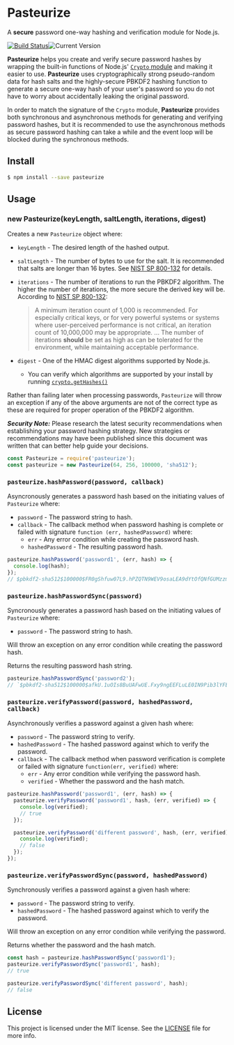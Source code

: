 # Pasteurize

A **secure** password one-way hashing and verification module for Node.js.

[![Build Status](https://travis-ci.org/zefferus/pasteurize.svg?branch=master)](https://travis-ci.org/zefferus/pasteurize)![Current Version](https://img.shields.io/npm/v/pasteurize.svg)

**Pasteurize** helps you create and verify secure password hashes by wrapping the built-in functions of Node.js' [`Crypto` module](https://nodejs.org/dist/latest/docs/api/crypto.html) and making it easier to use. **Pasteurize** uses cryptographically strong pseudo-random data for hash salts and the highly-secure PBKDF2 hashing function to generate a secure one-way hash of your user's password so you do not have to worry about accidentally leaking the original password.

In order to match the signature of the `Crypto` module, **Pasteurize** provides both synchronous and asynchronous methods for generating and verifying password hashes, but it is recommended to use the asynchronous methods as secure password hashing can take a while and the event loop will be blocked during the synchronous methods.


## Install

```bash
$ npm install --save pasteurize
```


## Usage

### new Pasteurize(keyLength, saltLength, iterations, digest)

Creates a new `Pasteurize` object where:

- `keyLength` - The desired length of the hashed output.

- `saltLength` - The number of bytes to use for the salt. It is recommended that salts are longer than 16 bytes. See [NIST SP 800-132](http://csrc.nist.gov/publications/nistpubs/800-132/nist-sp800-132.pdf) for details.

- `iterations` - The number of iterations to run the PBKDF2 algorithm. The higher the number of iterations, the more secure the derived key will be. According to [NIST SP 800-132](http://csrc.nist.gov/publications/nistpubs/800-132/nist-sp800-132.pdf):

    >    A minimum iteration count of 1,000 is recommended. For especially critical keys, or for very powerful systems or systems where user-perceived performance is not critical, an iteration count of 10,000,000 may be appropriate. ... The number of iterations **should** be set as
    high as can be tolerated for the environment, while maintaining acceptable performance.

- `digest` - One of the HMAC digest algorithms supported by Node.js.
    - You can verify which algorithms are supported by your install by running [`crypto.getHashes()`](https://nodejs.org/dist/latest/docs/api/crypto.html#crypto_crypto_gethashes)

Rather than failing later when processing passwords, `Pasteurize` will throw an exception if any of the above arguments are not of the correct type as these are required for proper operation of the PBKDF2 algorithm.

***Security Note:*** Please research the latest security recommendations when establishing your password hashing strategy. New strategies or recommendations may have been published since this document was written that can better help guide your decisions.

```javascript
const Pasteurize = require('pasteurize');
const pasteurize = new Pasteurize(64, 256, 100000, 'sha512');
```


### `pasteurize.hashPassword(password, callback)`

Asyncronously generates a password hash based on the initiating values of `Pasteurize` where:

- `password` - The password string to hash.
- `callback` - The callback method when password hashing is complete or failed with signature `function (err, hashedPassword)` where:
    - `err` - Any error condition while creating the password hash.
    - `hashedPassword` - The resulting password hash.

```javascript
pasteurize.hashPassword('password1', (err, hash) => {
  console.log(hash);
});
// $pbkdf2-sha512$100000$FR0gShfuw07L9.hPZQTN9WEV9osaLEA9dYtOfQNfGUMzzmeAtRqNuu4VNFrya2QlmjT.vChg2FmWLvVYXKnSw1AubMKzRLKYjc3SSxbNClOTTUeIA2WBHG7/QroTCLiKPtUiNZqn9VtwrALkecY0x2wU4mjPqhknbachX752r2/Schh4MPUroSnPZ6ywnkrpNAPgzHT65AMLzjRWKedLfwcQeZ0RClzQjcNsz6BiLNQtz.Hh2IOis7MDWYtgLp1Z347Ru1F9r9nDRcbMadl0.vHCcora3lKVrJvgiv4rWu8pOVtTGq/FECrbsZ12dHW8OeYPwXzKhPxNAf//Gh.oJw$MjNRGhgw7LIoRZYvcdAcUUT22HdMGrg1NHNW7NMQ8HqFVL2vcQCKo0tnEfgBLzAqAiKTBCoAQ4cCUIBnvArGPw
```


### `pasteurize.hashPasswordSync(password)`

Syncronously generates a password hash based on the initiating values of `Pasteurize` where:

- `password` - The password string to hash.

Will throw an exception on any error condition while creating the password hash.

Returns the resulting password hash string.

```javascript
pasteurize.hashPasswordSync('password2');
// `$pbkdf2-sha512$100000$afkU.1uOIs8BuUAFwUE.Fxy9ngEEFLuLE0IN9Pib3lYFEF8TXbgNmUXaaa2DoBYv26BPb6ohObmhiTDAJYiWun5S7ab1jogoN7vvbci1ej.4gw2Dk6746urqx/0Qah5Qafq/t9TRRgMDo7evyuf7pgCIy0I37Q6kX/W9aFWCqW3BP3Z6l.ukuUqBT8YA8eYyUw0Q0DfSBffZ/e2LpeP6xb8IfE2kAHoQHrvmkKNgG3hcH8RS8IXWiQDMaJHIica9zjTWXqEPdagoCj9x/oxkf58jFCYTidmLrwHDSLHPLDWVzcSi05Bu0SWym8Z.T6Wc5ba4hJejhd3JUdgBT./24w$RdmY5JLozECwEeY15/CpbpG6UFQUcULKOB8E.XId6PjP2uv3pDE1kL4Dhyna2xymGKqENOEXHha82TI91AEgIQ`
```

### `pasteurize.verifyPassword(password, hashedPassword, callback)`

Asynchronously verifies a password against a given hash where:

- `password` - The password string to verify.
- `hashedPassword` - The hashed password against which to verify the password.
- `callback` - The callback method when password verification is complete or failed with signature `function(err, verified)` where:
    - `err` - Any error condition while verifying the password hash.
    - `verified` - Whether the password and the hash match.

```javascript
pasteurize.hashPassword('password1', (err, hash) => {
  pasteurize.verifyPassword('password1', hash, (err, verified) => {
    console.log(verified);
    // true
  });

  pasteurize.verifyPassword('different password', hash, (err, verified) => {
    console.log(verified);
    // false
  });
});
```


### `pasteurize.verifyPasswordSync(password, hashedPassword)`

Synchronously verifies a password against a given hash where:

- `password` - The password string to verify.
- `hashedPassword` - The hashed password against which to verify the password.

Will throw an exception on any error condition while verifying the password.

Returns whether the password and the hash match.

```javascript
const hash = pasteurize.hashPasswordSync('password1');
pasteurize.verifyPasswordSync('password1', hash);
// true

pasteurize.verifyPasswordSync('different password', hash);
// false
```


## License

This project is licensed under the MIT license. See the [LICENSE](LICENSE) file for more info.
